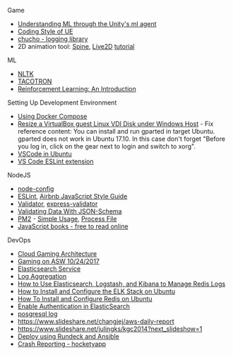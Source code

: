 Game
* [Understanding ML through the Unity's ml agent](https://docs.google.com/presentation/d/e/2PACX-1vRloM3dMgWk55xAU-0nctVsxQIE2zqt6eANo0x8fqTcrlkvzkymB5R-kOIypL3QnDid1rqF0yl4kBmV/pub?start=false&loop=false&delayms=3000)
* [Coding Style of UE](https://docs.unrealengine.com/latest/INT/Programming/Development/CodingStandard/index.html)
* [chucho - logging library](https://github.com/mexicowilly/Chucho/wiki)
* 2D animation tool: [Spine](http://esotericsoftware.com/), [Live2D](http://www.live2d.com/ja/) [tutorial](http://sites.cybernoids.jp/cubism2_kr/)

ML
* [NLTK](http://www.nltk.org/)
* [TACOTRON](https://arxiv.org/pdf/1703.10135.pdf)
* [Reinforcement Learning: An Introduction](http://incompleteideas.net/sutton/book/bookdraft2017june.pdf)

Setting Up Development Environment
* [Using Docker Compose](http://raccoonyy.github.io/docker-usages-for-dev-environment-setup/)
* [Resize a VirtualBox guest Linux VDI Disk under Windows Host](http://derekmolloy.ie/resize-a-virtualbox-disk/) - Fix reference content: You can install and run gparted in target Ubuntu. gparted does not work in Ubuntu 17.10. In this case don't forget "Before you log in, click on the gear next to login and switch to xorg".
* [VSCode in Ubuntu](https://code.visualstudio.com/docs/setup/linux)
* [VS Code ESLint extension](https://marketplace.visualstudio.com/items?itemName=dbaeumer.vscode-eslint)

NodeJS
* [node-config](https://www.npmjs.com/package/config)
* [ESLint](https://eslint.org/docs/user-guide/getting-started), [Airbnb JavaScript Style Guide](https://github.com/airbnb/javascript)
* [Validator](https://github.com/chriso/validator.js), [express-validator](https://github.com/ctavan/express-validator)
* [Validating Data With JSON-Schema](https://code.tutsplus.com/series/validating-data-with-json-schema--cms-966)
* [PM2](http://pm2.keymetrics.io/) - [Simple Usage](https://cheese10yun.github.io/PM2/), [Process File](http://pm2.keymetrics.io/docs/usage/application-declaration/)
* [JavaScript books - free to read online](http://exploringjs.com/)

DevOps
* [Cloud Gaming Architecture](https://s3-eu-west-1.amazonaws.com/aws-de-media/images/_Berlin_Loft_Slides/cloud_gaming_architectures.pdf)
* [Gaming on ASW 10/24/2017](https://github.com/goopymoon/goopymoon.github.io/blob/master/Docs/GamingOnAWS2017)
* [Elasticsearch Service](http://docs.aws.amazon.com/ko_kr/elasticsearch-service/latest/developerguide/aes-dg.pdf)
* [Log Aggregation](https://logz.io/blog/kafka-vs-redis/) 
* [How to Use Elasticsearch, Logstash, and Kibana to Manage Redis Logs](https://qbox.io/blog/redis-logs-elasticsearch-logstash-kibana)
* [How to Install and Configure the ELK Stack on Ubuntu](http://blog.daum.net/utpark0/14)
* [How To Install and Configure Redis on Ubuntu](https://www.digitalocean.com/community/tutorials/how-to-install-and-configure-redis-on-ubuntu-16-04)
* [Enable Authentication in ElasticSearch](http://blog.raffaeu.com/archive/2016/02/17/enable-authentication-in-elasticsearch.aspx)
* [posgresql log](https://blog.2ndquadrant.com/redislog-integrating-postgresql-with-logstash-for-devops-real-time-monitoring/)
* https://www.slideshare.net/changjej/aws-daily-report
* https://www.slideshare.net/julingks/kgc2014?next_slideshow=1
* [Deploy using Rundeck and Ansible](https://gitlab.com/alandie/Rundeck-Ansible-AWS/tree/master/Rundeck-Ansible-AWS)
* [Crash Reporting - hocketyapp](https://hockeyapp.net/)
